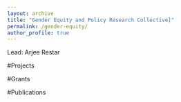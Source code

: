 ```yaml
---
layout: archive
title: "Gender Equity and Policy Research Collective]"
permalink: /gender-equity/
author_profile: true
---
```

Lead: Arjee Restar

#Projects

#Grants

#Publications


